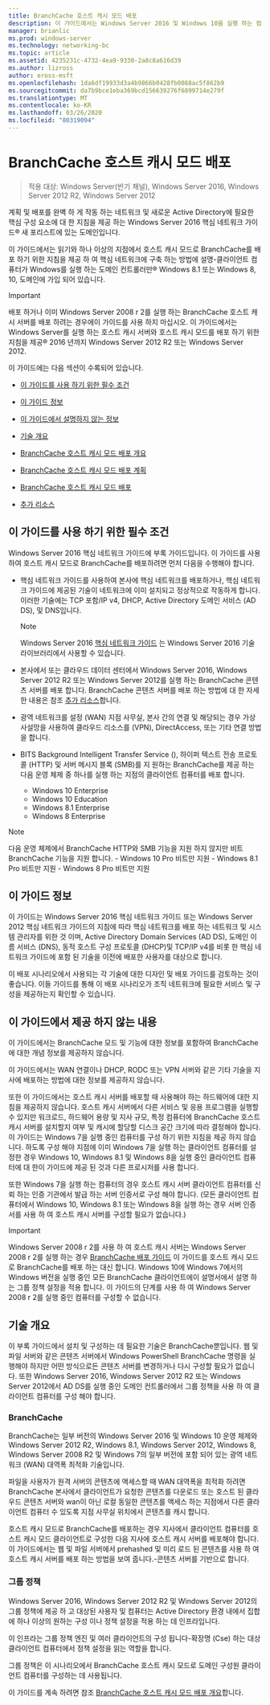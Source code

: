 ```yaml
---
title: BranchCache 호스트 캐시 모드 배포
description: 이 가이드에서는 Windows Server 2016 및 Windows 10을 실행 하는 컴퓨터에서 호스트 캐시 모드로 BranchCache를 배포 하는 방법 지침을 제공
manager: brianlic
ms.prod: windows-server
ms.technology: networking-bc
ms.topic: article
ms.assetid: 4235231c-4732-4ea9-9330-2a8c8a616d39
ms.author: lizross
author: eross-msft
ms.openlocfilehash: 1da6df19933d3a4b9866b0428fb0088ac5f862b9
ms.sourcegitcommit: da7b9bce1eba369bcd156639276f6899714e279f
ms.translationtype: MT
ms.contentlocale: ko-KR
ms.lasthandoff: 03/26/2020
ms.locfileid: "80319094"
---
```

# <a name="deploy-branchcache-hosted-cache-mode"></a>BranchCache 호스트 캐시 모드 배포

>적용 대상: Windows Server(반기 채널), Windows Server 2016, Windows Server 2012 R2, Windows Server 2012

계획 및 배포를 완벽 하 게 작동 하는 네트워크 및 새로운 Active Directory에 필요한 핵심 구성 요소에 대 한 지침을 제공 하는 Windows Server 2016 핵심 네트워크 가이드&reg; 새 포리스트에 있는 도메인입니다.

이 가이드에서는 읽기와 하나 이상의 지점에서 호스트 캐시 모드로 BranchCache를 배포 하기 위한 지침을 제공 하 여 핵심 네트워크에 구축 하는 방법에 설명\-클라이언트 컴퓨터가 Windows를 실행 하는 도메인 컨트롤러만&reg; Windows 8.1 또는 Windows 8, 10, 도메인에 가입 되어 있습니다.

>[!IMPORTANT]
>배포 하거나 이미 Windows Server 2008 r 2를 실행 하는 BranchCache 호스트 캐시 서버를 배포 하려는 경우에이 가이드를 사용 하지 마십시오. 이 가이드에서는 Windows Server를 실행 하는 호스트 캐시 서버와 호스트 캐시 모드를 배포 하기 위한 지침을 제공&reg; 2016 년까지 Windows Server 2012 R2 또는 Windows Server 2012.

이 가이드에는 다음 섹션이 수록되어 있습니다.

- [이 가이드를 사용 하기 위한 필수 조건](#bkmk_pre)

- [이 가이드 정보](#bkmk_about)

- [이 가이드에서 설명하지 않는 정보](#bkmk_not)

- [기술 개요](#bkmk_tech)

- [BranchCache 호스트 캐시 모드 배포 개요](2-Bc-Hcm-Deploy-Overview.md)

- [BranchCache 호스트 캐시 모드 배포 계획](3-Bc-Hcm-Plan.md)

- [BranchCache 호스트 캐시 모드 배포](4-Bc-Hcm-Deployment.md)

- [추가 리소스](11-Bc-Hcm-additional-resources.md)

## <a name="prerequisites-for-using-this-guide"></a><a name="bkmk_pre"></a>이 가이드를 사용 하기 위한 필수 조건

Windows Server 2016 핵심 네트워크 가이드에 부록 가이드입니다. 이 가이드를 사용하여 호스트 캐시 모드로 BranchCache를 배포하려면 먼저 다음을 수행해야 합니다.

- 핵심 네트워크 가이드를 사용하여 본사에 핵심 네트워크를 배포하거나, 핵심 네트워크 가이드에 제공된 기술이 네트워크에 이미 설치되고 정상적으로 작동하게 합니다. 이러한 기술에는 TCP 포함\/IP v4, DHCP, Active Directory 도메인 서비스 \(AD DS\), 및 DNS입니다.

    > [!NOTE]
    > Windows Server 2016 [핵심 네트워크 가이드](https://technet.microsoft.com/windows-server-docs/networking/core-network-guide/core-network-guide) 는 Windows Server 2016 기술 라이브러리에서 사용할 수 있습니다.  

- 본사에서 또는 클라우드 데이터 센터에서 Windows Server 2016, Windows Server 2012 R2 또는 Windows Server 2012를 실행 하는 BranchCache 콘텐츠 서버를 배포 합니다. BranchCache 콘텐츠 서버를 배포 하는 방법에 대 한 자세한 내용은 참조 [추가 리소스](11-Bc-Hcm-additional-resources.md)합니다.

- 광역 네트워크를 설정 \(WAN\) 지점 사무실, 본사 간의 연결 및 해당되는 경우 가상 사설망을 사용하여 클라우드 리소스를 \(VPN\), DirectAccess, 또는 기타 연결 방법을 합니다.

- BITS Background Intelligent Transfer Service (), 하이퍼 텍스트 전송 프로토콜 (HTTP) 및 서버 메시지 블록 (SMB)를 지 원하는 BranchCache를 제공 하는 다음 운영 체제 중 하나를 실행 하는 지점의 클라이언트 컴퓨터를 배포 합니다.
    - Windows 10 Enterprise
    - Windows 10 Education
    - Windows 8.1 Enterprise
    - Windows 8 Enterprise

> [!NOTE]
> 다음 운영 체제에서 BranchCache HTTP와 SMB 기능을 지원 하지 않지만 비트 BranchCache 기능을 지원 합니다.
>     - Windows 10 Pro 비트만 지원
>     - Windows 8.1 Pro 비트만 지원
>     - Windows 8 Pro 비트만 지원

## <a name="about-this-guide"></a><a name="bkmk_about"></a>이 가이드 정보

이 가이드는 Windows Server 2016 핵심 네트워크 가이드 또는 Windows Server 2012 핵심 네트워크 가이드의 지침에 따라 핵심 네트워크를 배포 하는 네트워크 및 시스템 관리자를 위한 것 이며, Active Directory Domain Services \(AD DS\), 도메인 이름 서비스 \(DNS\), 동적 호스트 구성 프로토콜 \(DHCP\)및 TCP\/IP v4를 비롯 한 핵심 네트워크 가이드에 포함 된 기술을 이전에 배포한 사용자를 대상으로 합니다.

이 배포 시나리오에서 사용되는 각 기술에 대한 디자인 및 배포 가이드를 검토하는 것이 좋습니다. 이들 가이드를 통해 이 배포 시나리오가 조직 네트워크에 필요한 서비스 및 구성을 제공하는지 확인할 수 있습니다.

## <a name="what-this-guide-does-not-provide"></a><a name="bkmk_not"></a>이 가이드에서 제공 하지 않는 내용

이 가이드에서는 BranchCache 모드 및 기능에 대한 정보를 포함하여 BranchCache에 대한 개념 정보를 제공하지 않습니다.  

이 가이드에서는 WAN 연결이나 DHCP, RODC 또는 VPN 서버와 같은 기타 기술을 지사에 배포하는 방법에 대한 정보를 제공하지 않습니다.

또한 이 가이드에서는 호스트 캐시 서버를 배포할 때 사용해야 하는 하드웨어에 대한 지침을 제공하지 않습니다. 호스트 캐시 서버에서 다른 서비스 및 응용 프로그램을 실행할 수 있지만 워크로드, 하드웨어 용량 및 지사 규모, 특정 컴퓨터에 BranchCache 호스트 캐시 서버를 설치할지 여부 및 캐시에 할당할 디스크 공간 크기에 따라 결정해야 합니다.  
이 가이드는 Windows 7을 실행 중인 컴퓨터를 구성 하기 위한 지침을 제공 하지 않습니다. 하도록 구성 해야 지점에 이미 Windows 7을 실행 하는 클라이언트 컴퓨터를 설정한 경우 Windows 10, Windows 8.1 및 Windows 8을 실행 중인 클라이언트 컴퓨터에 대 한이 가이드에 제공 된 것과 다른 프로시저를 사용 합니다.
  
또한 Windows 7을 실행 하는 컴퓨터의 경우 호스트 캐시 서버 클라이언트 컴퓨터를 신뢰 하는 인증 기관에서 발급 하는 서버 인증서로 구성 해야 합니다. \(모든 클라이언트 컴퓨터에서 Windows 10, Windows 8.1 또는 Windows 8을 실행 하는 경우 서버 인증서를 사용 하 여 호스트 캐시 서버를 구성할 필요가 없습니다.\) 
> [!IMPORTANT]
> Windows Server 2008 r 2를 사용 하 여 호스트 캐시 서버는 Windows Server 2008 r 2를 실행 하는 경우 [BranchCache 배포 가이드](https://technet.microsoft.com/library/ee649232(v=ws.10).aspx) 이 가이드를 호스트 캐시 모드로 BranchCache를 배포 하는 대신 합니다. Windows 10에 Windows 7에서의 Windows 버전을 실행 중인 모든 BranchCache 클라이언트에이 설명서에서 설명 하는 그룹 정책 설정을 적용 합니다. 이 가이드의 단계를 사용 하 여 Windows Server 2008 r 2를 실행 중인 컴퓨터를 구성할 수 없습니다.

## <a name="technology-overviews"></a><a name="bkmk_tech"></a>기술 개요

이 부록 가이드에서 설치 및 구성하는 데 필요한 기술은 BranchCache뿐입니다. 웹 및 파일 서버와 같은 콘텐츠 서버에서 Windows PowerShell BranchCache 명령을 실행해야 하지만 어떤 방식으로든 콘텐츠 서버를 변경하거나 다시 구성할 필요가 없습니다. 또한 Windows Server 2016, Windows Server 2012 R2 또는 Windows Server 2012에서 AD DS를 실행 중인 도메인 컨트롤러에서 그룹 정책을 사용 하 여 클라이언트 컴퓨터를 구성 해야 합니다.

### <a name="branchcache"></a>BranchCache

BranchCache는 일부 버전의 Windows Server 2016 및 Windows 10 운영 체제와 Windows Server 2012 R2, Windows 8.1, Windows Server 2012, Windows 8, Windows Server 2008 R2 및 Windows 7의 일부 버전에 포함 되어 있는 광역 네트워크 (WAN) 대역폭 최적화 기술입니다.

파일을 사용자가 원격 서버의 콘텐츠에 액세스할 때 WAN 대역폭을 최적화 하려면 BranchCache 본사에서 클라이언트가 요청한 콘텐츠를 다운로드 또는 호스트 된 클라우드 콘텐츠 서버와 wan이 아닌 로컬 동일한 콘텐츠를 액세스 하는 지점에서 다른 클라이언트 컴퓨터 수 있도록 지점 사무실 위치에서 콘텐츠를 캐시 합니다.

호스트 캐시 모드로 BranchCache를 배포하는 경우 지사에서 클라이언트 컴퓨터를 호스트 캐시 모드 클라이언트로 구성한 다음 지사에 호스트 캐시 서버를 배포해야 합니다. 이 가이드에서는 웹 및 파일 서버에서 prehashed 및 미리 로드 된 콘텐츠를 사용 하 여 호스트 캐시 서버를 배포 하는 방법을 보여 줍니다.\-콘텐츠 서버를 기반으로 합니다.

### <a name="group-policy"></a>그룹 정책

Windows Server 2016, Windows Server 2012 R2 및 Windows Server 2012의 그룹 정책에 제공 하 고 대상된 사용자 및 컴퓨터는 Active Directory 환경 내에서 집합에 하나 이상의 원하는 구성 이나 정책 설정을 적용 하는 데 인프라입니다. 

이 인프라는 그룹 정책 엔진 및 여러 클라이언트의 구성 됩니다\-확장명 \(Cse\) 하는 대상 클라이언트 컴퓨터에서 정책 설정을 읽는 역할을 합니다.

그룹 정책은 이 시나리오에서 BranchCache 호스트 캐시 모드로 도메인 구성원 클라이언트 컴퓨터를 구성하는 데 사용됩니다.

이 가이드를 계속 하려면 참조 [BranchCache 호스트 캐시 모드 배포 개요](2-Bc-Hcm-Deploy-Overview.md)합니다.
